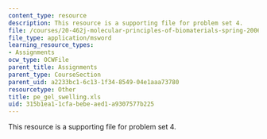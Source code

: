 ```yaml
---
content_type: resource
description: This resource is a supporting file for problem set 4.
file: /courses/20-462j-molecular-principles-of-biomaterials-spring-2006/315b1ea11cfabebeaed1a9307577b225_pe_gel_swelling.xls
file_type: application/msword
learning_resource_types:
- Assignments
ocw_type: OCWFile
parent_title: Assignments
parent_type: CourseSection
parent_uid: a2233bc1-6c13-1f34-8549-04e1aaa73780
resourcetype: Other
title: pe_gel_swelling.xls
uid: 315b1ea1-1cfa-bebe-aed1-a9307577b225
---
```

This resource is a supporting file for problem set 4.
